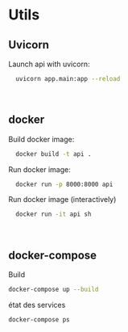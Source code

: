 # Utils

## Uvicorn
Launch api with uvicorn:
```sh
  uvicorn app.main:app --reload
```
<br>

## docker
Build docker image:
```sh
  docker build -t api .
```

Run docker image:
```sh
  docker run -p 8000:8000 api
```

Run docker image (interactively)
```sh
  docker run -it api sh
```
<br>

## docker-compose

Build
```sh
docker-compose up --build
```

état des services
```sh
docker-compose ps
```
<br>
